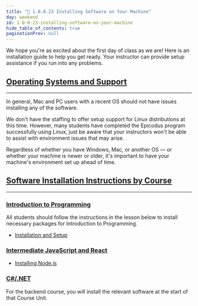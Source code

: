 ```yaml
---
title: "📓 1.0.0.23 Installing Software on Your Machine"
day: weekend
id: 1-0-0-23-installing-software-on-your-machine
hide_table_of_contents: true
paginationPrev: null
---
```


We hope you're as excited about the first day of class as we are! Here is an installation guide to help you get ready. Your instructor can provide setup assistance if you run into any problems.

## [Operating Systems and Support](#operating-systems-and-support)

---

In general, Mac and PC users with a recent OS should not have issues installing any of the software.

We don't have the staffing to offer setup support for Linux distributions at this time. However, many students have completed the Epicodus program successfully using Linux, just be aware that your instructors won't be able to assist with environment issues that may arise.

Regardless of whether you have Windows, Mac, or another OS — or whether your machine is newer or older, it's important to have your machine's environment set up ahead of time.

## [Software Installation Instructions by Course](#software-installation-instructions-by-course)

---

### [Introduction to Programming](#introduction-to-programming)

All students should follow the instructions in the lesson below to install necessary packages for Introduction to Programming.

* [Installation and Setup](/pre-work/getting-started-with-intro-to-programming/1-0-0-15-installation-and-setup)

### [Intermediate JavaScript and React](#intermediate-javascript-and-react)

* [Installing Node.js](/intermediate-javascript/getting-started-with-javascript/2-0-0-3-installing-node-js)

### [C#/.NET](#c-net)

For the backend course, you will install the relevant software at the start of that Course Unit.

